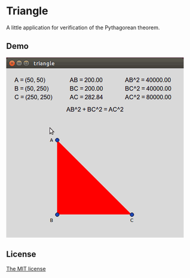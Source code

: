 # Triangle
A little application for verification of the Pythagorean theorem.

## Demo
![Demo](demo.gif)

## License
[The MIT license](LICENSE)

